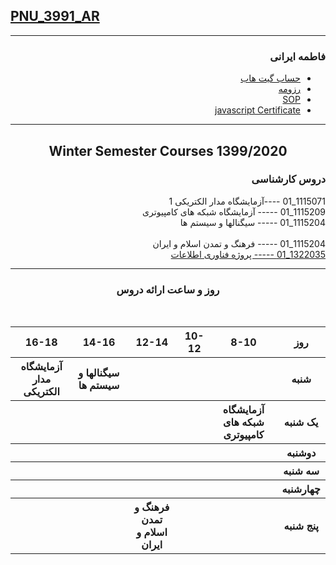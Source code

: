 
## [PNU_3991_AR](https://github.com/AliRazavi-edu/PNU_3991/tree/master/_BSc/Project#TOC)

<div dir="rtl">

-----------

### فاطمه ایرانی
- [حساب گیت هاب](https://github.com/Fatemeh7720)
- [رزومه](https://fatemeh7720.github.io/RESUME/)
- [SOP](https://fatemeh7720.github.io/SOP/)
- [javascript Certificate](JS.pdf)

-------------

<div align="center">
     
## Winter Semester Courses 1399/2020

</div>

### دروس کارشناسی

1115071_01     ----آزمایشگاه مدار الکتریکی 1
<br>
1115209_01	----- آزمایشگاه شبکه های کامپیوتری 
<br> 
1115204_01	----- سیگنالها و سیستم ها	 
<br>
1115204_01	----- فرهنگ و تمدن اسلام و ایران 
<br>
[1322035_01	----- پروژه فناوری اطلاعات](https://github.com/Fatemehirani/PNU_3991_AR/tree/main/BSc-IT-Project)    

--------------
<div align="center">
     
### روز و ساعت ارائه دروس
<br>
</div>

<div dir="ltr">

<table style="width:100%">
  <tr>
    <th colspan="6" align="center">16-18</th>
    <th colspan="6" align="center">14-16</th>
    <th colspan="6" align="center">12-14</th>
    <th colspan="6" align="center">10-12</th>
    <th colspan="6" align="center">8-10</th>
    <th colspan="6" align="center">روز</th>
  </tr>
  <tr>
    <th colspan="6" align="center">آزمایشگاه مدار الکتریکی</th>
    <th colspan="6" align="center">سیگنالها و سیستم ها</th>
    <th colspan="6" align="center"></th>
    <th colspan="6" align="center"></th>
    <th colspan="6" align="center"></th>
    <th colspan="6" align="center">شنبه</th>
  </tr>
   <tr>
    <th colspan="6" align="center"></th>
    <th colspan="6" align="center"></th>
    <th colspan="6" align="center"></th>
    <th colspan="6" align="center"></th>
    <th colspan="6" align="center">آزمایشگاه شبکه های کامپیوتری</th>
    <th colspan="6" align="center">یک شنبه</th>
  </tr>
   <tr>
    <th colspan="6" align="center"></th>
    <th colspan="6" align="center"></th>
    <th colspan="6" align="center"></th>
    <th colspan="6" align="center"></th>
    <th colspan="6" align="center"></th>
    <th colspan="6" align="center">دوشنبه</th>
  </tr>
   <tr>
    <th colspan="6" align="center"></th>
    <th colspan="6" align="center"></th>
    <th colspan="6" align="center"></th>
    <th colspan="6" align="center"></th>
    <th colspan="6" align="center"></th>
    <th colspan="6" align="center">سه شنبه</th>
  </tr>
   <tr>
    <th colspan="6" align="center"></th>
    <th colspan="6" align="center"></th>
    <th colspan="6" align="center"></th>
    <th colspan="6" align="center"></th>
    <th colspan="6" align="center"></th>
    <th colspan="6" align="center">چهارشنبه</th>
  </tr>
   <tr>
    <th colspan="6" align="center"></th>
    <th colspan="6" align="center"></th>
    <th colspan="6" align="center">فرهنگ و تمدن اسلام و ایران</th>
    <th colspan="6" align="center"></th>
    <th colspan="6" align="center"></th>
    <th colspan="6" align="center">پنج شنبه</th>
  </tr>
</table>

</div>
